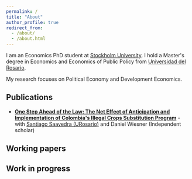 ```yaml
---
permalink: /
title: "About"
author_profile: true
redirect_from: 
  - /about/
  - /about.html
---
```


I am an Economics PhD student at [Stockholm University](https://www.su.se/department-of-economics/). I hold a Master's degree in Economics and Economics of Public Policy from [Universidad del Rosario](https://urosario.edu.co/facultad-de-economia). 

My research focuses on Political Economy and Development Economics.

Publications
------------

- [**One Step Ahead of the Law: The Net Effect of Anticipation and Implementation of Colombia's Illegal Crops Substitution Program**](https://www.sciencedirect.com/science/article/pii/S0047272721001341) - with [Santiago Saavedra (URosario)](https://sites.google.com/view/santiago-saavedra/home) and Daniel Wiesner (Independent scholar)

Working papers
------------

Work in progress
------------

